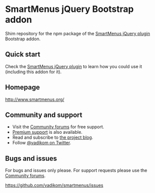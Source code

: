 # SmartMenus jQuery Bootstrap addon

Shim repository for the npm package of the [SmartMenus jQuery plugin](http://github.com/vadikom/smartmenus) Bootstrap addon.

## Quick start

Check the [SmartMenus jQuery plugin](http://github.com/vadikom/smartmenus) to learn how you could use it (including this addon for it).

## Homepage

<http://www.smartmenus.org/>

## Community and support

- Visit the [Community forums](http://www.smartmenus.org/forums/) for free support.
- [Premium support](http://www.smartmenus.org/support/premium-support/) is also available.
- Read and subscribe to [the project blog](http://www.smartmenus.org/blog/).
- Follow [@vadikom on Twitter](http://twitter.com/vadikom).

## Bugs and issues

For bugs and issues only please. For support requests please use the [Community forums](http://www.smartmenus.org/forums/).

<https://github.com/vadikom/smartmenus/issues>